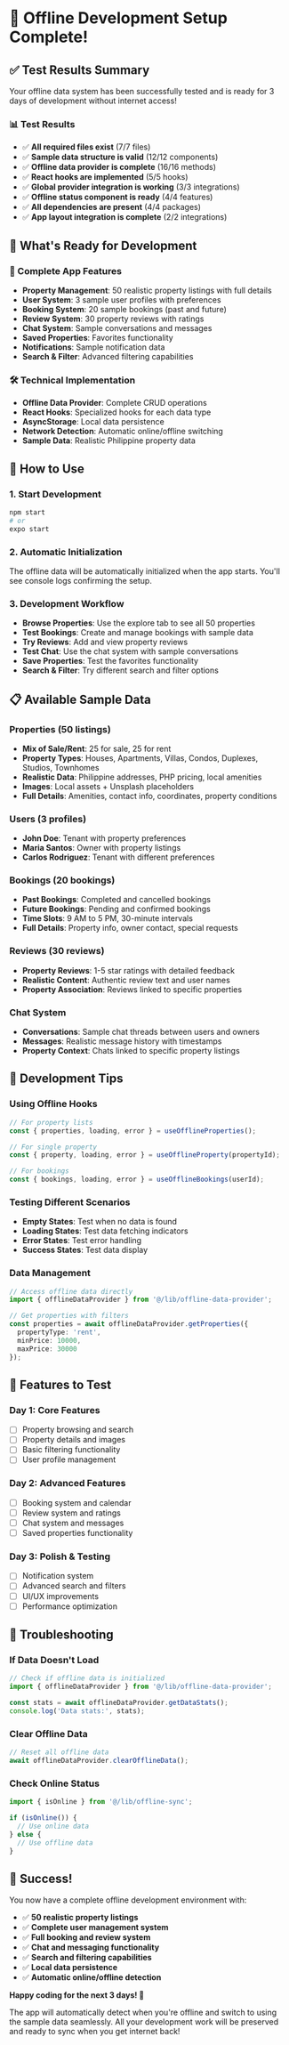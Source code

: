 # 🎉 Offline Development Setup Complete!

## ✅ Test Results Summary

Your offline data system has been successfully tested and is ready for 3 days of development without internet access!

### 📊 Test Results
- ✅ **All required files exist** (7/7 files)
- ✅ **Sample data structure is valid** (12/12 components)
- ✅ **Offline data provider is complete** (16/16 methods)
- ✅ **React hooks are implemented** (5/5 hooks)
- ✅ **Global provider integration is working** (3/3 integrations)
- ✅ **Offline status component is ready** (4/4 features)
- ✅ **All dependencies are present** (4/4 packages)
- ✅ **App layout integration is complete** (2/2 integrations)

## 🚀 What's Ready for Development

### 📱 Complete App Features
- **Property Management**: 50 realistic property listings with full details
- **User System**: 3 sample user profiles with preferences
- **Booking System**: 20 sample bookings (past and future)
- **Review System**: 30 property reviews with ratings
- **Chat System**: Sample conversations and messages
- **Saved Properties**: Favorites functionality
- **Notifications**: Sample notification data
- **Search & Filter**: Advanced filtering capabilities

### 🛠️ Technical Implementation
- **Offline Data Provider**: Complete CRUD operations
- **React Hooks**: Specialized hooks for each data type
- **AsyncStorage**: Local data persistence
- **Network Detection**: Automatic online/offline switching
- **Sample Data**: Realistic Philippine property data

## 🎯 How to Use

### 1. Start Development
```bash
npm start
# or
expo start
```

### 2. Automatic Initialization
The offline data will be automatically initialized when the app starts. You'll see console logs confirming the setup.

### 3. Development Workflow
- **Browse Properties**: Use the explore tab to see all 50 properties
- **Test Bookings**: Create and manage bookings with sample data
- **Try Reviews**: Add and view property reviews
- **Test Chat**: Use the chat system with sample conversations
- **Save Properties**: Test the favorites functionality
- **Search & Filter**: Try different search and filter options

## 📋 Available Sample Data

### Properties (50 listings)
- **Mix of Sale/Rent**: 25 for sale, 25 for rent
- **Property Types**: Houses, Apartments, Villas, Condos, Duplexes, Studios, Townhomes
- **Realistic Data**: Philippine addresses, PHP pricing, local amenities
- **Images**: Local assets + Unsplash placeholders
- **Full Details**: Amenities, contact info, coordinates, property conditions

### Users (3 profiles)
- **John Doe**: Tenant with property preferences
- **Maria Santos**: Owner with property listings
- **Carlos Rodriguez**: Tenant with different preferences

### Bookings (20 bookings)
- **Past Bookings**: Completed and cancelled bookings
- **Future Bookings**: Pending and confirmed bookings
- **Time Slots**: 9 AM to 5 PM, 30-minute intervals
- **Full Details**: Property info, owner contact, special requests

### Reviews (30 reviews)
- **Property Reviews**: 1-5 star ratings with detailed feedback
- **Realistic Content**: Authentic review text and user names
- **Property Association**: Reviews linked to specific properties

### Chat System
- **Conversations**: Sample chat threads between users and owners
- **Messages**: Realistic message history with timestamps
- **Property Context**: Chats linked to specific property listings

## 🔧 Development Tips

### Using Offline Hooks
```typescript
// For property lists
const { properties, loading, error } = useOfflineProperties();

// For single property
const { property, loading, error } = useOfflineProperty(propertyId);

// For bookings
const { bookings, loading, error } = useOfflineBookings(userId);
```

### Testing Different Scenarios
- **Empty States**: Test when no data is found
- **Loading States**: Test data fetching indicators
- **Error States**: Test error handling
- **Success States**: Test data display

### Data Management
```typescript
// Access offline data directly
import { offlineDataProvider } from '@/lib/offline-data-provider';

// Get properties with filters
const properties = await offlineDataProvider.getProperties({
  propertyType: 'rent',
  minPrice: 10000,
  maxPrice: 30000
});
```

## 📱 Features to Test

### Day 1: Core Features
- [ ] Property browsing and search
- [ ] Property details and images
- [ ] Basic filtering functionality
- [ ] User profile management

### Day 2: Advanced Features
- [ ] Booking system and calendar
- [ ] Review system and ratings
- [ ] Chat system and messages
- [ ] Saved properties functionality

### Day 3: Polish & Testing
- [ ] Notification system
- [ ] Advanced search and filters
- [ ] UI/UX improvements
- [ ] Performance optimization

## 🚨 Troubleshooting

### If Data Doesn't Load
```typescript
// Check if offline data is initialized
import { offlineDataProvider } from '@/lib/offline-data-provider';

const stats = await offlineDataProvider.getDataStats();
console.log('Data stats:', stats);
```

### Clear Offline Data
```typescript
// Reset all offline data
await offlineDataProvider.clearOfflineData();
```

### Check Online Status
```typescript
import { isOnline } from '@/lib/offline-sync';

if (isOnline()) {
  // Use online data
} else {
  // Use offline data
}
```

## 🎉 Success!

You now have a complete offline development environment with:
- ✅ **50 realistic property listings**
- ✅ **Complete user management system**
- ✅ **Full booking and review system**
- ✅ **Chat and messaging functionality**
- ✅ **Search and filtering capabilities**
- ✅ **Local data persistence**
- ✅ **Automatic online/offline detection**

**Happy coding for the next 3 days! 🚀**

The app will automatically detect when you're offline and switch to using the sample data seamlessly. All your development work will be preserved and ready to sync when you get internet back!
